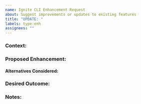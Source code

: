```yaml
---
name: Ignite CLI Enhancement Request
about: Suggest improvements or updates to existing features
title: "UPDATE: "
labels: type:enh
assignees: ""
---
```


<!--
Please adapt sections as needed while keeping core descriptions clear and detailed. These sections are guidance, but accurate information will help ensure effective handling of the issue or request.
-->

### Context:

<!--
Provide the background and context for the enhancement request.

Consider:
- What part of the system are you looking to improve, and why?
- Is this enhancement focused on performance, usability, developer experience, or another aspect of the tool?
- Are you aiming to extend, refine, or refactor existing functionality?
- Is this enhancement based on feedback from users, team discussions, or personal experience using the Ignite CLI?
- Has the current functionality been problematic, confusing, or insufficient in some way?
-->

### Proposed Enhancement:

<!--
Provide a clear and concise description of the improvement or update.

Consider:
- How does this enhancement improve or optimize existing functionality?
- Will this update require changes to existing commands, configuration files, or dependencies?
- How will this benefit developers using Ignite CLI (e.g., better performance, improved usability, easier configuration)?
-->

#### Alternatives Considered:

<!--
List any alternative solutions or approaches you've considered and why they may not be suitable.

Consider:
- Could this be addressed through a different enhancement or workaround?
- Would refactoring current code or extending existing functionality be better than introducing new features?
- Are there risks or trade-offs involved with the proposed solution (e.g., complexity, maintenance burden)?
-->

### Desired Outcome:

<!--
Describe what success looks like after the enhancement is implemented.

Consider:
- What specific improvement should be evident? (e.g., reduced build times, better error handling, cleaner code)
- How will this change be measured or evaluated (e.g., performance benchmarks, usability feedback)?
-->

### Notes:

<!--
Add any other relevant information or context that could help in implementing the enhancement request.

Consider:
- Are there specific examples or use cases that illustrate why this enhancement is important?
- Can you provide any relevant diagrams, mockups, or code snippets?
- Have you encountered any issues or challenges when using the existing feature that this enhancement would resolve?
-->

